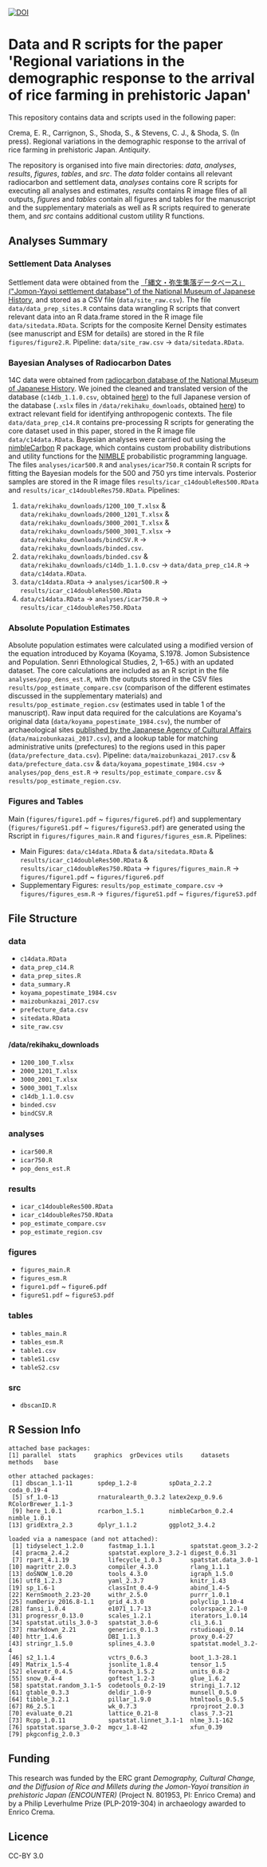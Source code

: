 [![DOI](https://zenodo.org/badge/370637019.svg)](https://zenodo.org/doi/10.5281/zenodo.11398533)

# Data and R scripts for the paper 'Regional variations in the demographic response to the arrival of rice farming in prehistoric Japan'

This repository contains data and scripts used in the following paper:

Crema, E. R., Carrignon, S., Shoda, S., & Stevens, C. J., & Shoda, S. (In press). Regional variations in the demographic response to the arrival of rice farming in prehistoric Japan. _Antiquity_.

The repository is organised into five main directories: _data_, _analyses_, _results_, _figures_, _tables_, and _src_.
The _data_ folder contains all relevant radiocarbon and settlement data, _analyses_ contains core R scripts for executing all analyses and estimates, _results_ contains R image files of all outputs, _figures_ and _tables_ contain all figures and tables for the manuscript and the supplementary materials as well as R scripts required to generate them, and _src_ contains additional custom utility R functions. 

## Analyses Summary

### Settlement Data Analyses

Settlement data were obtained from the [「縄文・弥生集落データベース」("Jomon-Yayoi settlement database") of the National Museum of Japanese History](https://www.rekihaku.ac.jp/up-cgi/login.pl?p=param/jomo/db_param), and stored as a CSV file (`data/site_raw.csv`). The file `data/data_prep_sites.R` contains data wrangling R scripts that convert relevant data into an R data.frame stored in the R image file `data/sitedata.RData`. Scripts for the composite Kernel Density estimates (see manuscript and ESM for details) are stored in the R file `figures/figure2.R`. Pipeline: `data/site_raw.csv` &rarr; `data/sitedata.RData`.

### Bayesian Analyses of Radiocarbon Dates

14C data were obtained from [radiocarbon database of the National Museum of Japanese History](https://www.rekihaku.ac.jp/up-cgi/login.pl?p=param/esrd_en/db_param). We joined the cleaned and translated version of the database (`c14db_1.1.0.csv`, obtained [here](https://www.rekihaku.ac.jp/up-cgi/login.pl?p=param/esrd_en/db_param)) to the full Japanese version of the database (`.xslx` files in `/data/rekihaku_downloads`, obtained [here](https://www.rekihaku.ac.jp/up-cgi/login.pl?p=param/esrd/db_param)) to extract relevant field for  identifying anthropogenic contexts. The file `data/data_prep_c14.R` contains pre-processing R scripts for generating the core dataset used in this paper, stored in the R image file `data/c14data.RData`. Bayesian analyses were carried out using the [nimbleCarbon](https://CRAN.R-project.org/package=nimbleCarbon) R package, which contains custom probability distributions and utility functions for the [NIMBLE](https://cran.r-project.org/web/packages/nimble/index.html) probabilistic programming language. The files `analyses/icar500.R` and `analyses/icar750.R` contain R scripts for fitting the Bayesian models for the 500 and 750 yrs time intervals. Posterior samples are stored in the R image files `results/icar_c14doubleRes500.RData` and `results/icar_c14doubleRes750.RData`. 
Pipelines:
 1. `data/rekihaku_downloads/1200_100_T.xlsx` & `data/rekihaku_downloads/2000_1201_T.xlsx` & `data/rekihaku_downloads/3000_2001_T.xlsx` &  `data/rekihaku_downloads/5000_3001_T.xlsx` &rarr;  `data/rekihaku_downloads/bindCSV.R` &rarr; `data/rekihaku_downloads/binded.csv`.
 2. `data/rekihaku_downloads/binded.csv` & `data/rekihaku_downloads/c14db_1.1.0.csv` &rarr; `data/data_prep_c14.R` &rarr; `data/c14data.RData`.
 3.  `data/c14data.RData` &rarr; `analyses/icar500.R` &rarr; `results/icar_c14doubleRes500.RData`
 4.  `data/c14data.RData` &rarr; `analyses/icar750.R` &rarr; `results/icar_c14doubleRes750.RData`


### Absolute Population Estimates

Absolute population estimates were calculated using a modified version of the equation introduced by Koyama (Koyama, S.1978. Jomon Subsistence and Population. Senri Ethnological Studies, 2, 1–65.) with an updated dataset. The core calculations are included as an R script in the file `analyses/pop_dens_est.R`, with the outputs stored in the CSV files `results/pop_estimate_compare.csv` (comparison of the different estimates discussed in the supplementary materials) and `results/pop_estimate_region.csv` (estimates used in table 1 of the manuscript). Raw input data required for the calculations are Koyama's original data (`data/koyama_popestimate_1984.csv`), the number of archaeological sites [published by the Japanese Agency of Cultural Affairs](https://www.bunka.go.jp/seisaku/bunkazai/shokai/pdf/h29_03_maizotokei.pdf) (`data/maizobunkazai_2017.csv`), and a lookup table for matching administrative units (prefectures) to the regions used in this paper (`data/prefecture_data.csv`). Pipeline: `data/maizobunkazai_2017.csv` & `data/prefecture_data.csv` & `data/koyama_popestimate_1984.csv` &rarr; 
`analyses/pop_dens_est.R` &rarr; `results/pop_estimate_compare.csv` & `results/pop_estimate_region.csv`.

### Figures and Tables
Main (`figures/figure1.pdf` ~ `figures/figure6.pdf`) and supplementary (`figures/figureS1.pdf` ~ `figures/figureS3.pdf`) are generated using the Rscript in `figures/figures_main.R` and `figures/figures_esm.R`.
Pipelines:
 - Main Figures: `data/c14data.RData` & `data/sitedata.RData` & `results/icar_c14doubleRes500.RData` & `results/icar_c14doubleRes750.RData` &rarr;  `figures/figures_main.R` &rarr; `figures/figure1.pdf` ~ `figures/figure6.pdf`
 - Supplementary Figures: `results/pop_estimate_compare.csv` &rarr; `figures/figures_esm.R` &rarr; `figures/figureS1.pdf` ~ `figures/figureS3.pdf`


## File Structure

### data
 * `c14data.RData`
 * `data_prep_c14.R`
 * `data_prep_sites.R`
 * `data_summary.R`
 * `koyama_popestimate_1984.csv`
 * `maizobunkazai_2017.csv`
 * `prefecture_data.csv`
 * `sitedata.RData`
 * `site_raw.csv`

#### /data/rekihaku_downloads
 * `1200_100_T.xlsx`
 * `2000_1201_T.xlsx`
 * `3000_2001_T.xlsx`
 * `5000_3001_T.xlsx`
 * `c14db_1.1.0.csv`
 * `binded.csv`
 * `bindCSV.R`
   
### analyses
 * `icar500.R`
 * `icar750.R`
 * `pop_dens_est.R`

### results
 * `icar_c14doubleRes500.RData`
 * `icar_c14doubleRes750.RData`
 * `pop_estimate_compare.csv`
 * `pop_estimate_region.csv`
   
### figures
 * `figures_main.R`
 * `figures_esm.R`
 * `figure1.pdf` ~ `figure6.pdf`
 * `figureS1.pdf` ~ `figureS3.pdf`

### tables
 * `tables_main.R`
 * `tables_esm.R`
 * `table1.csv`
 * `tableS1.csv`
 * `tableS2.csv`

### src
* `dbscanID.R`

## R Session Info

```
attached base packages:
[1] parallel  stats     graphics  grDevices utils     datasets  methods   base     

other attached packages:
 [1] dbscan_1.1-11       spdep_1.2-8         spData_2.2.2        coda_0.19-4        
 [5] sf_1.0-13           rnaturalearth_0.3.2 latex2exp_0.9.6     RColorBrewer_1.1-3 
 [9] here_1.0.1          rcarbon_1.5.1       nimbleCarbon_0.2.4  nimble_1.0.1       
[13] gridExtra_2.3       dplyr_1.1.2         ggplot2_3.4.2      

loaded via a namespace (and not attached):
 [1] tidyselect_1.2.0       fastmap_1.1.1          spatstat.geom_3.2-2   
 [4] pracma_2.4.2           spatstat.explore_3.2-1 digest_0.6.31         
 [7] rpart_4.1.19           lifecycle_1.0.3        spatstat.data_3.0-1   
[10] magrittr_2.0.3         compiler_4.3.0         rlang_1.1.1           
[13] doSNOW_1.0.20          tools_4.3.0            igraph_1.5.0          
[16] utf8_1.2.3             yaml_2.3.7             knitr_1.43            
[19] sp_1.6-1               classInt_0.4-9         abind_1.4-5           
[22] KernSmooth_2.23-20     withr_2.5.0            purrr_1.0.1           
[25] numDeriv_2016.8-1.1    grid_4.3.0             polyclip_1.10-4       
[28] fansi_1.0.4            e1071_1.7-13           colorspace_2.1-0      
[31] progressr_0.13.0       scales_1.2.1           iterators_1.0.14      
[34] spatstat.utils_3.0-3   spatstat_3.0-6         cli_3.6.1             
[37] rmarkdown_2.21         generics_0.1.3         rstudioapi_0.14       
[40] httr_1.4.6             DBI_1.1.3              proxy_0.4-27          
[43] stringr_1.5.0          splines_4.3.0          spatstat.model_3.2-4  
[46] s2_1.1.4               vctrs_0.6.3            boot_1.3-28.1         
[49] Matrix_1.5-4           jsonlite_1.8.4         tensor_1.5            
[52] elevatr_0.4.5          foreach_1.5.2          units_0.8-2           
[55] snow_0.4-4             goftest_1.2-3          glue_1.6.2            
[58] spatstat.random_3.1-5  codetools_0.2-19       stringi_1.7.12        
[61] gtable_0.3.3           deldir_1.0-9           munsell_0.5.0         
[64] tibble_3.2.1           pillar_1.9.0           htmltools_0.5.5       
[67] R6_2.5.1               wk_0.7.3               rprojroot_2.0.3       
[70] evaluate_0.21          lattice_0.21-8         class_7.3-21          
[73] Rcpp_1.0.11            spatstat.linnet_3.1-1  nlme_3.1-162          
[76] spatstat.sparse_3.0-2  mgcv_1.8-42            xfun_0.39             
[79] pkgconfig_2.0.3 
```


## Funding
This research was funded by the ERC grant _Demography, Cultural Change, and the Diffusion of Rice and Millets during the Jomon-Yayoi transition in prehistoric Japan (ENCOUNTER)_ (Project N. 801953, PI: Enrico Crema) and by a Philip Leverhulme Prize (PLP-2019-304) in archaeology awarded to Enrico Crema.

## Licence
CC-BY 3.0

